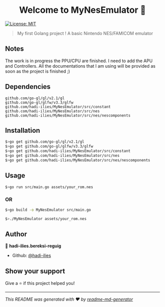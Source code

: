 <h1 align="center">Welcome to MyNesEmulator 👋</h1>
<p>
  <a href="#" target="_blank">
    <img alt="License: MIT" src="https://img.shields.io/badge/License-MIT-yellow.svg" />
  </a>
</p>

> My first Golang project ! A basic Nintendo NES/FAMICOM emulator

## Notes

  The work is in progress the PPU/CPU are finished. I need to add the APU and Controllers.
  All the documentations that I am using will be provided as soon as the project is finished ;) 

## Dependencies

    github.com/go-gl/gl/v2.1/gl
    github.com/go-gl/glfw/v3.3/glfw
    github.com/hadi-ilies/MyNesEmulator/src/constant
    github.com/hadi-ilies/MyNesEmulator/src/nes
    github.com/hadi-ilies/MyNesEmulator/src/nes/nescomponents

## Installation

```sh
$>go get github.com/go-gl/gl/v2.1/gl
$>go get github.com/go-gl/glfw/v3.3/glfw
$>go get github.com/hadi-ilies/MyNesEmulator/src/constant
$>go get github.com/hadi-ilies/MyNesEmulator/src/nes
$>go get github.com/hadi-ilies/MyNesEmulator/src/nes/nescomponents
```

## Usage

```sh
$>go run src/main.go assets/your_rom.nes
```
### OR

```sh
$>go build -o MyNesEmulator src/main.go

$>./MyNesEmulator assets/your_rom.nes
```

## Author

👤 **hadi-ilies.bereksi-reguig**

* Github: [@hadi-ilies](https://github.com/hadi-ilies)

## Show your support

Give a ⭐️ if this project helped you!

***
_This README was generated with ❤️ by [readme-md-generator](https://github.com/kefranabg/readme-md-generator)_

